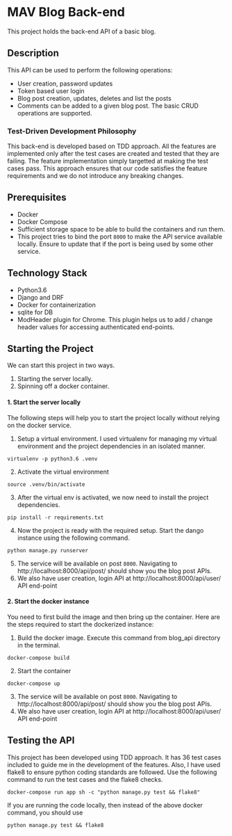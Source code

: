 # MAV Blog Back-end
This project holds the back-end API of a basic blog.

## Description
This API can be used to perform the following operations:
- User creation, password updates
- Token based user login
- Blog post creation, updates, deletes and list the posts
- Comments can be added to a given blog post. The basic CRUD operations are supported.

### Test-Driven Development Philosophy
This back-end is developed based on TDD approach. All the features are implemented only after the test cases are created and tested that they are failing. The feature implementation simply targetted at making the test cases pass. This approach ensures that our code satisfies the feature requirements and we do not introduce any breaking changes.

## Prerequisites
- Docker
- Docker Compose
- Sufficient storage space to be able to build the containers and run them.
- This project tries to bind the port `8000` to make the API service available locally. Ensure to update that if the port is being used by some other service.

## Technology Stack
- Python3.6
- Django and DRF
- Docker for containerization
- sqlite for DB
- ModHeader plugin for Chrome. This plugin helps us to add / change header values for accessing authenticated end-points.

## Starting the Project
We can start this project in two ways.
1. Starting the server locally.
2. Spinning off a docker container.

#### 1. Start the server locally
The following steps will help you to start the project locally without relying on the docker service.
1. Setup a virtual environment. I used virtualenv for managing my virtual environment and the project dependencies in an isolated manner.
```commandline
virtualenv -p python3.6 .venv
```
2. Activate the virtual environment
```commandline
source .venv/bin/activate
```
3. After the virtual env is activated, we now need to install the project dependencies.
```
pip install -r requirements.txt
```
4. Now the project is ready with the required setup. Start the dango instance using the following command.
```commandline
python manage.py runserver
```
5. The service will be available on post `8000`. Navigating to http://localhost:8000/api/post/ should show you the blog post APIs.
6. We also have user creation, login API at http://localhost:8000/api/user/ API end-point

#### 2. Start the docker instance
You need to first build the image and then bring up the container. Here are the steps required to start the dockerized instance:
1. Build the docker image. Execute this command from blog_api directory in the terminal.
```commandline
docker-compose build
```
2. Start the container
```commandline
docker-compose up
```
3. The service will be available on post `8000`. Navigating to http://localhost:8000/api/post/ should show you the blog post APIs.
4. We also have user creation, login API at http://localhost:8000/api/user/ API end-point

## Testing the API
This project has been developed using TDD approach. It has 36 test cases included to guide me in the development of the features. Also, I have used flake8 to ensure python coding standards are followed. Use the following command to run the test cases and the flake8 checks.
```commandline
docker-compose run app sh -c "python manage.py test && flake8"
```
If you are running the code locally, then instead of the above docker command, you should use
```commandline
python manage.py test && flake8
```
